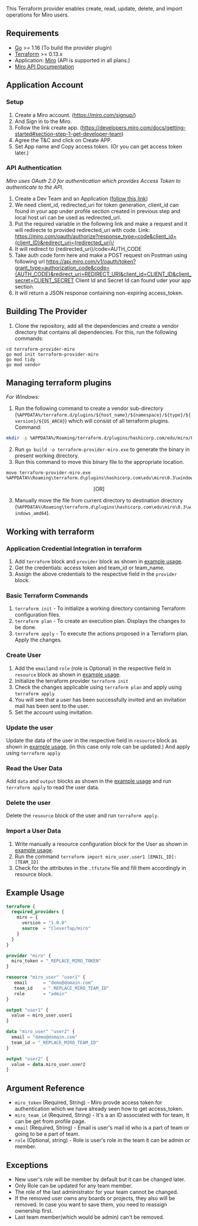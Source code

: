 This Terraform provider enables create, read, update, delete, and import operations for Miro users.


## Requirements


* [Go](https://golang.org/doc/install) >= 1.16 (To build the provider plugin)<br>
* [Terraform](https://www.terraform.io/downloads.html) >= 0.13.x <br/>
* Application: [Miro](https://miro.com/login/) (API is supported in all plans.)
* [Miro API Documentation](https://developers.miro.com/reference#introduction)

## Application Account

### Setup<a id="setup"></a>
1. Create a Miro account. (https://miro.com/signup/)
2. And Sign in to the Miro.
3. Follow the link create app. (https://developers.miro.com/docs/getting-started#section-step-1-get-developer-team)
4. Agree the T&C and click on Create APP.
5. Set App name and Copy access token. (Or you can get access token later.)


### API Authentication
 *Miro uses OAuth 2.0 for authentication which provides Access Token to authenticate to the API.*
1. Create a Dev Team and an Application ([follow this link](https://developers.miro.com/docs/getting-started))<br>
2. We need client_id, redirected_uri for token generation, client_id can found in your app under profile section created in previous step and local host uri can be used as redirected_url.
3. Put the required variable in the following link and make a request and it will redirecte to provided redirected_uri with code.
Link: https://miro.com/oauth/authorize?response_type=code&client_id={client_ID}&redirect_uri={redirected_uri}/ <br>
3. It will redirect to {redirected_uri}/code=AUTH_CODE
4. Take auth code form here and make a POST request on Postman using following url
https://api.miro.com/v1/oauth/token?grant_type=authorization_code&code={AUTH_CODE}&redirect_uri=REDIRECT_URI&client_id=CLIENT_ID&client_secret=CLIENT_SECRET
Client Id and Secret Id can found uder your app section. <br>
5. It will return a JSON response containing non-expiring access_token.


## Building The Provider
1. Clone the repository, add all the dependencies and create a vendor directory that contains all dependencies. For this, run the following commands: <br>
```
cd terraform-provider-miro
go mod init terraform-provider-miro
go mod tidy
go mod vendor
```

## Managing terraform plugins
*For Windows:*
1. Run the following command to create a vendor sub-directory (`%APPDATA%/terraform.d/plugins/${host_name}/${namespace}/${type}/${version}/${OS_ARCH}`) which will consist of all terraform plugins. <br> 
Command: 
```bash
mkdir -p %APPDATA%/Roaming/terraform.d/plugins/hashicorp.com/edu/miro/0.3/windows_amd64
```
2. Run `go build -o terraform-provider-miro.exe` to generate the binary in present working directory. <br>
3. Run this command to move this binary file to the appropriate location.
 ```
 move terraform-provider-miro.exe %APPDATA%\Roaming\terraform.d\plugins\hashicorp.com\edu\miro\0.3\windows_amd64
 ``` 
<p align="center">[OR]</p>
 
3. Manually move the file from current directory to destination directory (`%APPDATA%\Roaming\terraform.d\plugins\hashicorp.com\edu\miro\0.3\windows_amd64`).<br>


## Working with terraform

### Application Credential Integration in terraform
1. Add `terraform` block and `provider` block as shown in [example usage](#example-usage).
2. Get the credentials: access token and team_id or team_name.
3. Assign the above credentials to the respective field in the `provider` block.

### Basic Terraform Commands
1. `terraform init` - To initialize a working directory containing Terraform configuration files.
2. `terraform plan` - To create an execution plan. Displays the changes to be done.
3. `terraform apply` - To execute the actions proposed in a Terraform plan. Apply the changes.

### Create User
1. Add the `email`and `role` (role is Optional) in the respective field in `resource` block as shown in [example usage](#example-usage).
2. Initialize the terraform provider `terraform init`
3. Check the changes applicable using `terraform plan` and apply using `terraform apply`
4. You will see that a user has been successfully invited and an invitation mail has been sent to the user.
5. Set the account using invitation.

### Update the user
Update the data of the user in the respective field in `resource` block as shown in [example usage](#example-usage).
(in this case only role can be updated.)
And apply using `terraform apply`

### Read the User Data
Add `data` and `output` blocks as shown in the [example usage](#example-usage) and run `terraform apply` to read the user data.

### Delete the user
Delete the `resource` block of the user and run `terraform apply`.

### Import a User Data
1. Write manually a resource configuration block for the User as shown in [example usage](#example-usage).
2. Run the command `terraform import miro_user.user1 [EMAIL_ID]:[TEAM_ID]`
3. Check for the attributes in the `.tfstate` file and fill them accordingly in resource block.

## Example Usage<a id="example-usage"></a>

```terraform
terraform {
  required_providers {
    miro = {
      version = "1.0.0"
      source  = "CleverTap/miro"
    }
  }
}

provider "miro" {
  miro_token = "_REPLACE_MIRO_TOKEN"
}

resource "miro_user" "user1" {
   email      = "demo@domain.com"
   team_id    = "_REPLACE_MIRO_TEAM_ID"
   role       = "admin"
}

output "user1" {
  value = miro_user.user1
}

data "miro_user" "user2" {
  email = "demo@domain.com"
  team_id = "_REPLACE_MIRO_TEAM_ID"
}

output "user2" {
  value = data.miro_user.user2
}
```

## Argument Reference
* `miro_token` (Required, String) - Miro provde access token for authentication which we have already seen how to get access_token.
* `miro_team_id` (Required, String) - It's a an ID associated with for team, It can be get from profile page.
* `email` (Required, String) - Email is user's mail id who is a part of team or going to be a part of team.
* `role` (Optional, string) - Role is user's role in the team it can be admin or member.

## Exceptions

* New user's role will be member by default but it can be changed later.
* Only Role can be updated for any team member.
* The role of the last administrator for your team cannot be changed.
* If the removed user owns any boards or projects, they also will be removed.
In case you want to save them, you need to reassign ownership first.
* Last team member(which would be admin) can't be removed.
